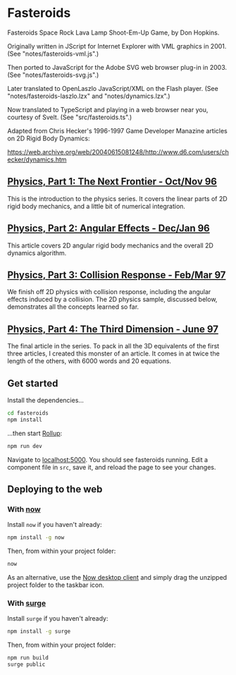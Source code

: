 # Fasteroids

Fasteroids Space Rock Lava Lamp Shoot-Em-Up Game, by Don Hopkins.

Originally written in JScript for Internet Explorer with VML graphics
in 2001. (See "notes/fasteroids-vml.js".)

Then ported to JavaScript for the Adobe SVG web browser plug-in in
2003. (See "notes/fasteroids-svg.js".)

Later translated to OpenLaszlo JavaScript/XML on the Flash player.
(See "notes/fasteroids-laszlo.lzx" and "notes/dynamics.lzx".)

Now translated to TypeScript and playing in a web browser near you,
courtesy of Svelt. (See "src/fasteroids.ts".)

Adapted from Chris Hecker's 1996-1997 Game Developer Manazine articles
on 2D Rigid Body Dynamics:

https://web.archive.org/web/20040615081248/http://www.d6.com/users/checker/dynamics.htm

## [Physics, Part 1: The Next Frontier - Oct/Nov 96](https://web.archive.org/web/20040615081248/http://www.d6.com/users/checker/pdfs/gdmphys1.pdf)

This is the introduction to the physics series. It covers the linear
parts of 2D rigid body mechanics, and a little bit of numerical
integration.

## [Physics, Part 2: Angular Effects - Dec/Jan 96](https://web.archive.org/web/20040615081248/http://www.d6.com/users/checker/pdfs/gdmphys2.pdf)

This article covers 2D angular rigid body mechanics and the overall 2D
dynamics algorithm.

## [Physics, Part 3: Collision Response - Feb/Mar 97](https://web.archive.org/web/20040615081248/http://www.d6.com/users/checker/pdfs/gdmphys3.pdf)

We finish off 2D physics with collision response, including the
angular effects induced by a collision. The 2D physics sample,
discussed below, demonstrates all the concepts learned so far.

## [Physics, Part 4: The Third Dimension - June 97](https://web.archive.org/web/20040615081248/http://www.d6.com/users/checker/pdfs/gdmphys4.pdf)

The final article in the series. To pack in all the 3D equivalents of
the first three articles, I created this monster of an article. It
comes in at twice the length of the others, with 6000 words and 20
equations.

## Get started

Install the dependencies...

```bash
cd fasteroids
npm install
```

...then start [Rollup](https://rollupjs.org):

```bash
npm run dev
```

Navigate to [localhost:5000](http://localhost:5000). You should see
fasteroids running. Edit a component file in `src`, save it, and
reload the page to see your changes.

## Deploying to the web

### With [now](https://zeit.co/now)

Install `now` if you haven't already:

```bash
npm install -g now
```

Then, from within your project folder:

```bash
now
```

As an alternative, use the
[Now desktop client](https://zeit.co/download)
and simply drag the unzipped project folder to the taskbar icon.

### With [surge](https://surge.sh/)

Install `surge` if you haven't already:

```bash
npm install -g surge
```

Then, from within your project folder:

```bash
npm run build
surge public
```
